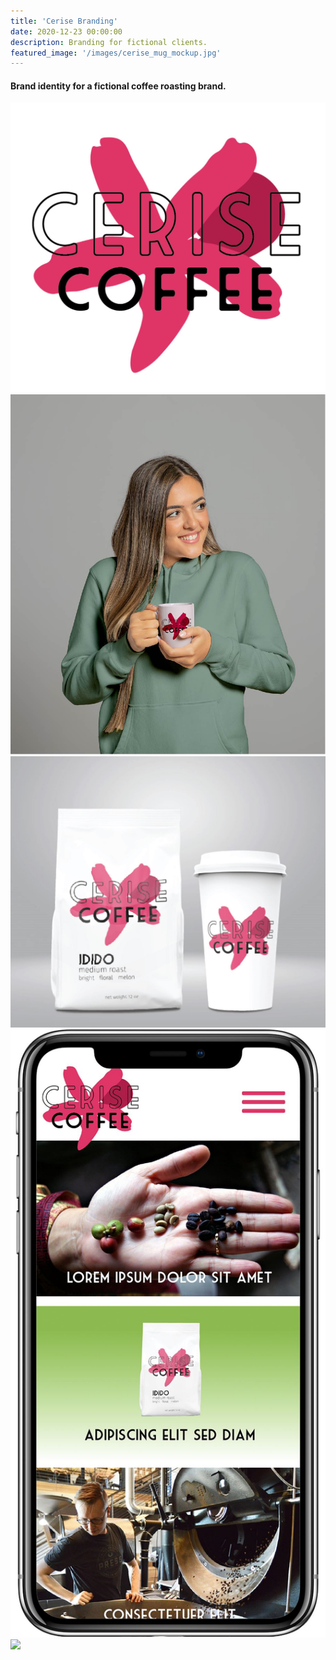```yaml
---
title: 'Cerise Branding'
date: 2020-12-23 00:00:00
description: Branding for fictional clients.
featured_image: '/images/cerise_mug_mockup.jpg'
---
```

#### Brand identity for a fictional coffee roasting brand.  


<div class="gallery" data-columns="4">
	<img src="/images/cerise_logo.JPG">
	<img src="/images/cerise_mug_mockup.jpg">
	<img src="/images/cerise_package.JPG">
  	<img src="/images/cerise_iphone.JPG">
	<img src="/images/cerise_site_mockup.jpg">

</div>
